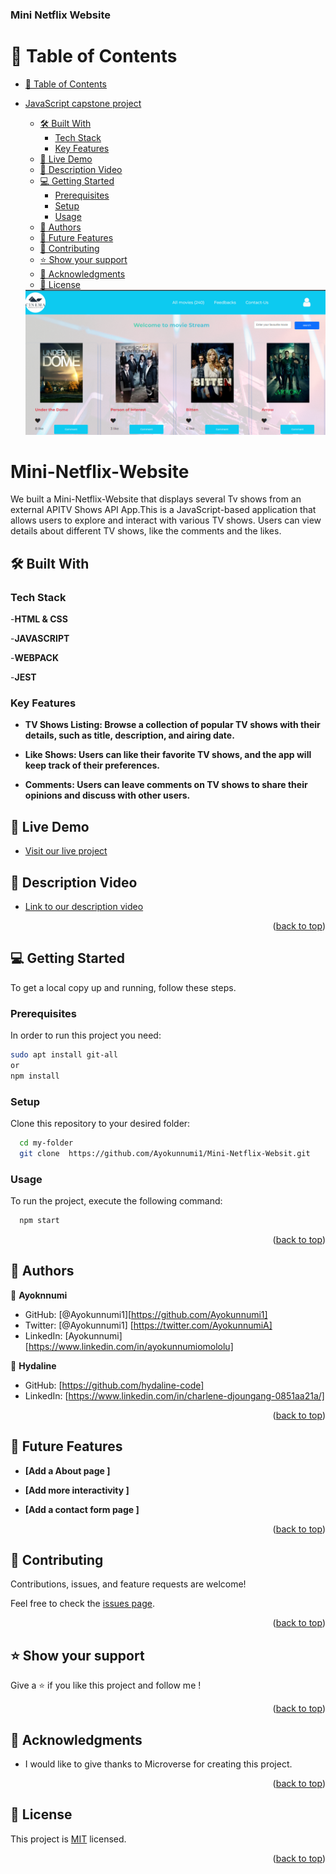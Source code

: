 <a name="readme-top"></a>

<div>
  <h3><b>Mini Netflix Website</b></h3>

# 📗 Table of Contents

- [📗 Table of Contents](#-table-of-contents)
- [JavaScript capstone project ](#javascript-capstone-project-)

  - [🛠 Built With ](#-built-with-)
    - [Tech Stack ](#tech-stack-)
    - [Key Features ](#key-features-)
  - [🚀 Live Demo ](#-live-demo-)
  - [🚀 Description Video](#-description-video)
  - [💻 Getting Started ](#-getting-started-)
    - [Prerequisites](#prerequisites)
    - [Setup](#setup)
    - [Usage](#usage)
  - [👥 Authors ](#-authors-)
  - [🔭 Future Features ](#-future-features-)
  - [🤝 Contributing ](#-contributing-)
  - [⭐️ Show your support ](#️-show-your-support-)
  - [🙏 Acknowledgments ](#-acknowledgments-)
  - [📝 License ](#-license-)

  <img src="./src/asset/img/miniNetflix.png" width="auto">

# Mini-Netflix-Website <a name="about-project"></a>

We built a Mini-Netflix-Website that displays several Tv shows from an external APITV Shows API App.This is a JavaScript-based application that allows users to explore and interact with various TV shows. Users can view details about different TV shows, like the comments and the likes.

## 🛠 Built With <a name="built-with"></a>

### Tech Stack <a name="tech-stack"></a>

-**HTML & CSS**

-**JAVASCRIPT**

-**WEBPACK**

-**JEST**

### Key Features <a name="key-features"></a>

- **TV Shows Listing: Browse a collection of popular TV shows with their details, such as title, description, and airing date.**

- **Like Shows: Users can like their favorite TV shows, and the app will keep track of their preferences.**

- **Comments: Users can leave comments on TV shows to share their opinions and discuss with other users.**

## 🚀 Live Demo <a name="live-demo"></a>

- [Visit our live project]()

## 🚀 Description Video<a name="video-demo"></a>

- [Link to our description video]()

<p align="right">(<a href="#readme-top">back to top</a>)</p>

<!-- GETTING STARTED -->

## 💻 Getting Started <a name="getting-started"></a>

To get a local copy up and running, follow these steps.

### Prerequisites

In order to run this project you need:

```sh
sudo apt install git-all
or
npm install
```

### Setup

Clone this repository to your desired folder:

```sh
  cd my-folder
  git clone  https://github.com/Ayokunnumi1/Mini-Netflix-Websit.git
```

### Usage

To run the project, execute the following command:

```sh
  npm start
```

<p align="right">(<a href="#readme-top">back to top</a>)</p>

## 👥 Authors <a name="authors"></a>

👤 **Ayoknnumi**

- GitHub: [@Ayokunnumi1][https://github.com/Ayokunnumi1]
- Twitter: [@Ayokunnumi1] [https://twitter.com/AyokunnumiA]
- LinkedIn: [Ayokunnumi] [https://www.linkedin.com/in/ayokunnumiomololu]

👤 **Hydaline**

- GitHub: [https://github.com/hydaline-code]
- LinkedIn: [https://www.linkedin.com/in/charlene-djoungang-0851aa21a/]

<p align="right">(<a href="#readme-top">back to top</a>)</p>

## 🔭 Future Features <a name="future-features"></a>

- **[Add a About page ]**

- **[Add more interactivity ]**

- **[Add a contact form page ]**

<p align="right">(<a href="#readme-top">back to top</a>)</p>

<!-- CONTRIBUTING -->

## 🤝 Contributing <a name="contributing"></a>

Contributions, issues, and feature requests are welcome!

Feel free to check the [issues page](https://github.com/https://github.com/Ayokunnumi1).

<p align="right">(<a href="#readme-top">back to top</a>)</p>

<!-- SUPPORT -->

## ⭐️ Show your support <a name="support"></a>

Give a ⭐️ if you like this project and follow me !

<p align="right">(<a href="#readme-top">back to top</a>)</p>

<!-- ACKNOWLEDGEMENTS -->

## 🙏 Acknowledgments <a name="acknowledgements"></a>

- I would like to give thanks to Microverse for creating this project.

<p align="right">(<a href="#readme-top">back to top</a>)</p>

<!-- LICENSE -->

## 📝 License <a name="license"></a>

This project is [MIT](https://github.com/https://github.com/Ayokunnumi1/dev/LICENSE) licensed.

<p align="right">(<a href="#readme-top">back to top</a>)</p>
